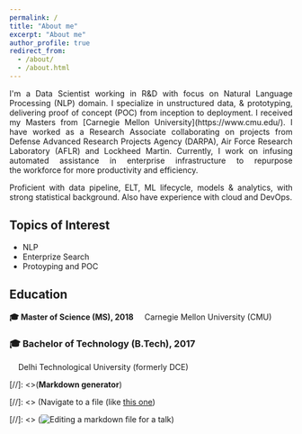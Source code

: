 ```yaml
---
permalink: /
title: "About me"
excerpt: "About me"
author_profile: true
redirect_from: 
  - /about/
  - /about.html
---
```


<div style="text-align: justify"> 
I'm a Data Scientist working in R&D with focus on Natural Language Processing (NLP) domain. I specialize in unstructured data, & prototyping, delivering proof of concept (POC) from inception to deployment. 
I received my Masters from [Carnegie Mellon University](https://www.cmu.edu/). I have worked as a Research Associate collaborating on projects from Defense Advanced Research Projects Agency (DARPA), Air Force Research Laboratory (AFLR) and Lockheed Martin. Currently, I work on infusing automated assistance in enterprise infrastructure to repurpose the workforce for more productivity and efficiency.  

Proficient with data pipeline, ELT, ML lifecycle, models & analytics, with strong statistical background. Also have experience with cloud and DevOps.   

</div>

## **Topics of Interest**
* NLP
* Enterprize Search 
* Protoyping and POC

## **Education**
**🎓 Master of Science (MS), 2018**
&nbsp;&nbsp;&nbsp; Carnegie Mellon University (CMU)
### 🎓 Bachelor of Technology (B.Tech), 2017
&nbsp;&nbsp;&nbsp; Delhi Technological University (formerly DCE) 






[//]: <>(**Markdown generator**)


[//]: <> (Navigate to a file (like [this one](https://github.com/academicpages/academicpages.github.io/blob/master/_talks/2012-03-01-talk-1.md))


[//]: <> (![Editing a markdown file for a talk](/images/editing-talk.png))


